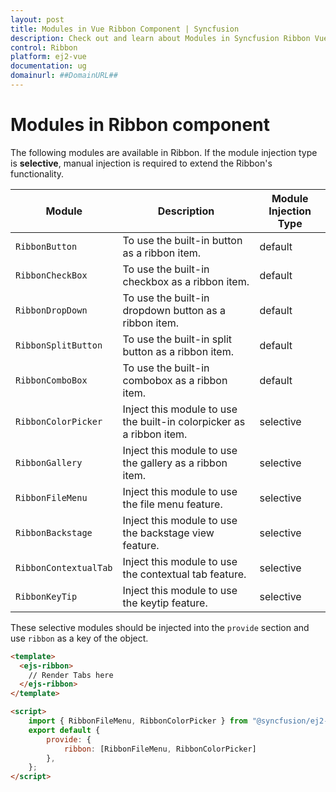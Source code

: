 ```yaml
---
layout: post
title: Modules in Vue Ribbon Component | Syncfusion
description: Check out and learn about Modules in Syncfusion Ribbon Vue Component of Syncfusion Essential JS 2 and more.
control: Ribbon
platform: ej2-vue
documentation: ug
domainurl: ##DomainURL##
---
```


# Modules in Ribbon component

The following modules are available in Ribbon. If the module injection type is **selective**, manual injection is required to extend the Ribbon's functionality.

| Module | Description | Module Injection Type |
|------|-------------|------|
| `RibbonButton` | To use the built-in button as a ribbon item. | default |
| `RibbonCheckBox` | To use the built-in checkbox as a ribbon item.| default |
| `RibbonDropDown` | To use the built-in dropdown button as a ribbon item.| default |
| `RibbonSplitButton` | To use the built-in split button as a ribbon item.| default |
| `RibbonComboBox` | To use the built-in combobox as a ribbon item. | default |
| `RibbonColorPicker` | Inject this module to use the built-in colorpicker as a ribbon item.| selective |
| `RibbonGallery` | Inject this module to use the gallery as a ribbon item.| selective |
| `RibbonFileMenu` | Inject this module to use the file menu feature.| selective |
| `RibbonBackstage` | Inject this module to use the backstage view feature.| selective |
| `RibbonContextualTab` | Inject this module to use the contextual tab feature.| selective |
| `RibbonKeyTip` | Inject this module to use the keytip feature.| selective |

These selective modules should be injected into the `provide` section and use `ribbon` as a key of the object.

```html
<template>
  <ejs-ribbon>
    // Render Tabs here
  </ejs-ribbon>
</template>

<script>
    import { RibbonFileMenu, RibbonColorPicker } from "@syncfusion/ej2-vue-ribbon";
    export default {
        provide: {
            ribbon: [RibbonFileMenu, RibbonColorPicker]
        },
    };
</script>
```